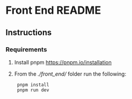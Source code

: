 # Front End README

## Instructions

### Requirements

1. Install pnpm
   https://pnpm.io/installation
2. From the _./front_end/_ folder run the following:

   ```
    pnpm install
    pnpm run dev
   ```